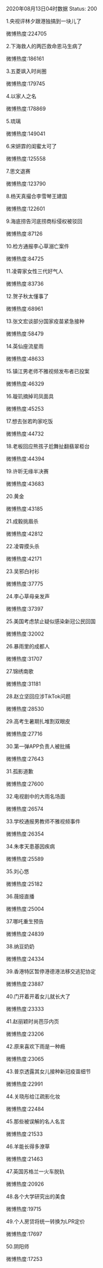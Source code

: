 2020年08月13日04时数据
Status: 200

1.央视评林夕跟港独搞到一块儿了

微博热度:224705

2.下海救人的两匹救命恩马生病了

微博热度:186161

3.五菱飒入时尚圈

微博热度:179745

4.以家人之名

微博热度:178869

5.琉璃

微博热度:149041

6.宋妍霏的闺蜜太可了

微博热度:125558

7.思文退赛

微博热度:123790

8.杨天真撮合李雪琴王建国

微博热度:122601

9.海底捞告河底捞商标侵权被驳回

微博热度:87126

10.检方通报李心草溺亡案件

微博热度:84725

11.凌霄家女性三代好气人

微博热度:83736

12.贺子秋太懂事了

微博热度:68961

13.张文宏谈部分国家疫苗紧急接种

微博热度:58479

14.英仙座流星雨

微博热度:48633

15.镇江男老师不雅视频发布者已投案

微博热度:46329

16.璇玑摘掉司凤面具

微博热度:45253

17.想去张若昀家吃饭

微博热度:44732

18.老板回应熊孩子尬舞扯翻翡翠柜台

微博热度:44394

19.许昕无缘半决赛

微博热度:43683

20.黄金

微博热度:43185

21.成毅挑眉杀

微博热度:42812

22.凌霄摸头杀

微博热度:42171

23.吴邪白衬衫

微博热度:37775

24.李心草母亲发声

微博热度:37397

25.美国考虑禁止疑似感染新冠公民回国

微博热度:32002

26.暴雨里的成都人

微博热度:31707

27.锦绣南歌

微博热度:31181

28.赵立坚回应涉TikTok问题

微博热度:28530

29.高考生暑期扎堆割双眼皮

微博热度:27716

30.第一弹APP负责人被批捕

微博热度:27643

31.孤影道歉

微博热度:27600

32.电视剧中的大雨名场面

微博热度:26574

33.学校通报男教师不雅视频事件

微博热度:26354

34.朱孝天患基因疾病

微博热度:25589

35.刘心悠

微博热度:25182

36.薇娅直播

微博热度:25004

37.哪吒重生预告

微博热度:24839

38.纳豆奶奶

微博热度:24334

39.香港特区暂停港德港法移交逃犯协定

微博热度:23887

40.门开着开着女儿就长大了

微博热度:23333

41.赵丽颖时尚芭莎内页

微博热度:23206

42.原来喜欢下雨是一种瘾

微博热度:23065

43.普京透露其女儿接种新冠疫苗细节

微博热度:22991

44.关晓彤给江疏影化妆

微博热度:22484

45.那些被误解的名人名言

微博热度:21533

46.羊能长得多潦草

微博热度:21463

47.英国苏格兰一火车脱轨

微博热度:20926

48.各个大学研究出的美食

微博热度:19715

49.个人房贷将统一转换为LPR定价

微博热度:17697

50.阴阳师

微博热度:17253

